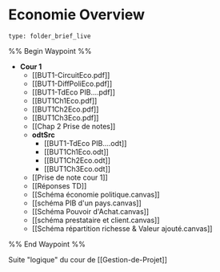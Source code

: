 # Economie Overview
 
```ccard
type: folder_brief_live
```
 
%% Begin Waypoint %%
- **Cour 1**
	- [[BUT1-CircuitEco.pdf]]
	- [[BUT1-DiffPoliEco.pdf]]
	- [[BUT1-TdEco PIB....pdf]]
	- [[BUT1Ch1Eco.pdf]]
	- [[BUT1Ch2Eco.pdf]]
	- [[BUT1Ch3Eco.pdf]]
	- [[Chap 2 Prise de notes]]
	- **odtSrc**
		- [[BUT1-TdEco PIB....odt]]
		- [[BUT1Ch1Eco.odt]]
		- [[BUT1Ch2Eco.odt]]
		- [[BUT1Ch3Eco.odt]]
	- [[Prise de note cour 1]]
	- [[Réponses TD]]
	- [[Schéma économie politique.canvas]]
	- [[schéma PIB d'un pays.canvas]]
	- [[Schéma Pouvoir d'Achat.canvas]]
	- [[schéma prestataire et client.canvas]]
	- [[Schéma répartition richesse & Valeur ajouté.canvas]]

%% End Waypoint %%

Suite "logique" du cour de [[Gestion-de-Projet]]
